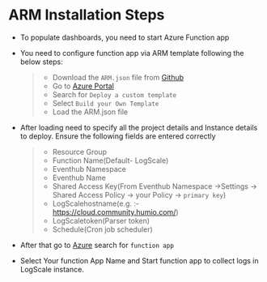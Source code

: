# ARM Installation Steps
- To populate dashboards, you need to start Azure Function app
- You need to configure function app via ARM template following the below steps:

  > - Download the `ARM.json` file from [Github](https://github.com)
  > - Go to [Azure Portal](portal.azure.com)
  > - Search for `Deploy a custom template`
  > - Select `Build your Own Template`
  > - Load the ARM.json file

- After loading need to specify all the project details and Instance details to deploy. Ensure the following fields are entered correctly
  > - Resource Group
  > - Function Name(Default- LogScale)
  > - Eventhub Namespace
  > - Eventhub Name
  > - Shared Access Key(From Eventhub Namespace ->Settings -> Shared Access Policy -> your Policy -> `primary key`)
  > - LogScalehostname(e.g. :-https://cloud.community.humio.com/)
  > - LogScaletoken(Parser token)
  > - Schedule(Cron job scheduler)
- After that go to [Azure](portal.azure.com) search for `function app` 
- Select Your function App Name and Start function app to collect logs in LogScale instance.